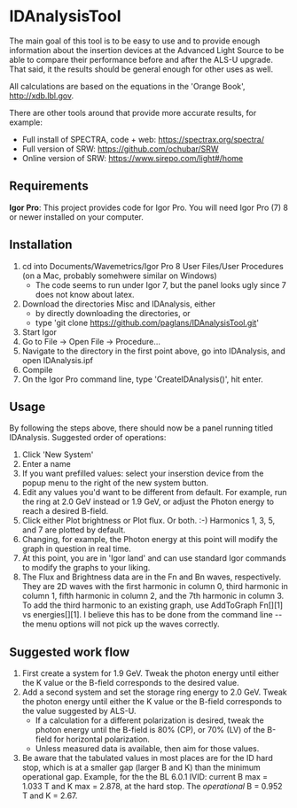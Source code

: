 # IDAnalysisTool

The main goal of this tool is to be easy to use and to provide enough information about the insertion devices at the Advanced Light Source to be able to compare their performance before and after the ALS-U upgrade. That said, it the results should be general enough for other uses as well. 

All calculations are based on the equations in the 'Orange Book', http://xdb.lbl.gov.

There are other tools around that provide more accurate results, for example:

* Full install of SPECTRA, code + web: https://spectrax.org/spectra/
* Full version of SRW: https://github.com/ochubar/SRW
* Online version of SRW: https://www.sirepo.com/light#/home

## Requirements

**Igor Pro**: This project provides code for Igor Pro.  You will need Igor Pro (7) 8 or newer installed on your computer.

## Installation

1. cd into Documents/Wavemetrics/Igor Pro 8 User Files/User Procedures (on a Mac, probably somehwere similar on Windows)
   * The code seems to run under Igor 7, but the panel looks ugly since 7 does not know about latex.
1. Download the directories Misc and IDAnalysis, either
   * by directly downloading the directories, or
   * type 'git clone https://github.com/paglans/IDAnalysisTool.git'
1. Start Igor
1. Go to File -> Open File -> Procedure...
1. Navigate to the directory in the first point above, go into IDAnalysis, and open IDAnalysis.ipf
1. Compile
1. On the Igor Pro command line, type 'CreateIDAnalysis()', hit enter.

## Usage

By following the steps above, there should now be a panel running titled IDAnalysis. Suggested order of operations:
1. Click 'New System'
1. Enter a name
1. If you want prefilled values: select your inserstion device from the popup menu to the right of the new system button.
1. Edit any values you'd want to be different from default. For example, run the ring at 2.0 GeV instead or 1.9 GeV, or adjust the Photon energy to reach a desired B-field.
1. Click either Plot brightness or Plot flux. Or both. :-) Harmonics 1, 3, 5, and 7 are plotted by default.
1. Changing, for example, the Photon energy at this point will modify the graph in question in real time.
1. At this point, you are in 'Igor land' and can use standard Igor commands to modify the graphs to your liking.
1. The Flux and Brightness data are in the Fn and Bn waves, respectively. They are 2D waves with the first harmonic in column 0, third harmonic in column 1, fifth harmonic in column 2, and the 7th harmonic in column 3. To add the third harmonic to an existing graph, use AddToGraph Fn[][1] vs energies[][1]. I believe this has to be done from the command line -- the menu options will not pick up the waves correctly.

## Suggested work flow

1. First create a system for 1.9 GeV. Tweak the photon energy until either the K value or the B-field corresponds to the desired value. 
1. Add a second system and set the storage ring energy to 2.0 GeV. Tweak the photon energy until either the K value or the B-field corresponds to the value suggested by ALS-U.
   * If a calculation for a different polarization is desired, tweak the photon energy until the B-field is 80% (CP), or 70% (LV) of the B-field for horizontal polarization. 
   * Unless measured data is available, then aim for those values.
1. Be aware that the tabulated values in most places are for the ID hard stop, which is at a smaller gap (larger B and K) than the minimum operational gap. Example, for the the BL 6.0.1 IVID: current B max = 1.033 T and K max = 2.878, at the hard stop. The *operational* B = 0.952 T and K = 2.67. 
